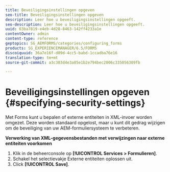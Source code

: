 ```yaml
---
title: Beveiligingsinstellingen opgeven
seo-title: Beveiligingsinstellingen opgeven
description: Leer hoe u beveiligingsinstellingen opgeeft.
seo-description: Leer hoe u beveiligingsinstellingen opgeeft.
uuid: 63ba7819-e4eb-4d28-8463-142ff4233a1e
contentOwner: admin
content-type: reference
geptopics: SG_AEMFORMS/categories/configuring_forms
products: SG_EXPERIENCEMANAGER/6.5/FORMS
discoiquuid: 36a7e16f-d09d-4cc5-babd-1ccadba76e16
translation-type: tm+mt
source-git-commit: a3c303d4e3a85e1b2e794bec2006c335056309fb

---
```



# Beveiligingsinstellingen opgeven {#specifying-security-settings}

Met Forms kunt u bepalen of externe entiteiten in XML-invoer worden omgezet. Deze worden standaard opgelost, maar u kunt dit gedrag wijzigen om de beveiliging van uw AEM-formuliersysteem te verbeteren.

**Verwerking van XML-gegevensbestanden met verwijzingen naar externe entiteiten voorkomen**

1. Klik in de beheerconsole op **[!UICONTROL Services > Formulieren]**.
1. Schakel het selectievakje Externe entiteiten oplossen uit.
1. Click **[!UICONTROL Save]**.

